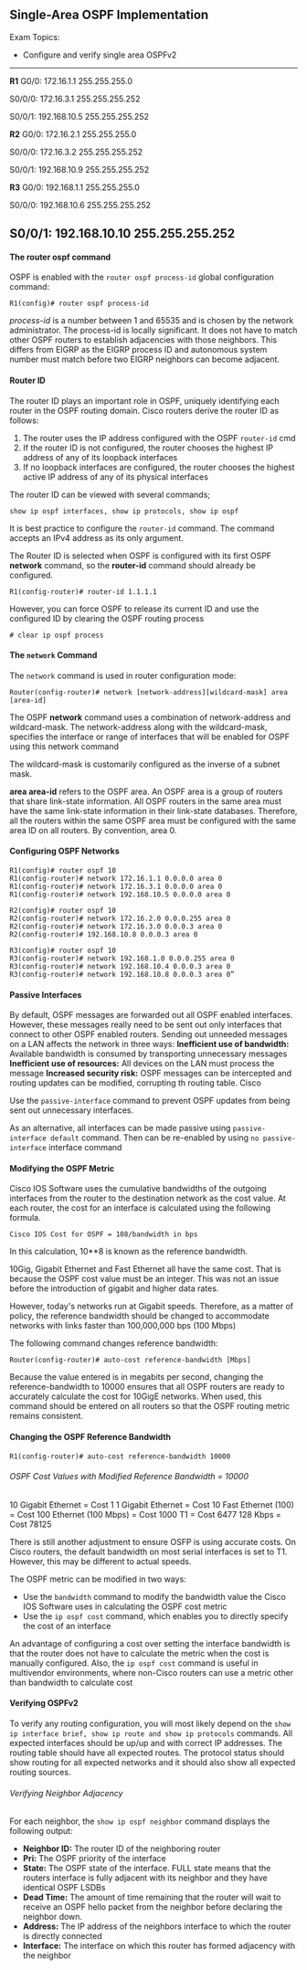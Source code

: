 ## Single-Area OSPF Implementation

Exam Topics:

- Configure and verify single area OSPFv2

------------------------------------------
**R1**
G0/0: 172.16.1.1 255.255.255.0

S0/0/0: 172.16.3.1 255.255.255.252

S0/0/1: 192.168.10.5 255.255.255.252

**R2**
G0/0: 172.16.2.1 255.255.255.0

S0/0/0: 172.16.3.2 255.255.255.252

S0/0/1: 192.168.10.9 255.255.255.252

**R3**
G0/0: 192.168.1.1 255.255.255.0 

S0/0/0: 192.168.10.6 255.255.255.252

S0/0/1: 192.168.10.10 255.255.255.252
------------------------------------------

#### The **router ospf** command

OSPF is enabled with the ```router ospf process-id``` global configuration command:
```
R1(config)# router ospf process-id

```

*process-id* is a number between 1 and 65535 and is chosen by the network administrator. The process-id is locally significant. It does not have to match other OSPF routers to establish adjacencies with those neighbors. This differs from EIGRP as the EIGRP process ID and autonomous system number must match before two EIGRP neighbors can become adjacent. 

#### Router ID 

The router ID plays an important role in OSPF, uniquely identifying each router in the OSPF routing domain. Cisco routers derive the router ID as follows:

1. The router uses the IP address configured with the OSPF ```router-id``` cmd
2. If the router ID is not configured, the router chooses the highest IP address of any of its loopback interfaces
3. If no loopback interfaces are configured, the router chooses the highest active IP address of any of its physical interfaces

The router ID can be viewed with several commands;
```
show ip ospf interfaces, show ip protocols, show ip ospf 
```
It is best practice to configure the ```router-id``` command. The command accepts an IPv4 address as its only argument.

The Router ID is selected when OSPF is configured with its first OSPF **network** command, so the **router-id** command should already be configured. 
```
R1(config-router)# router-id 1.1.1.1
```

However, you can force OSPF to release its current ID and use the configured ID by clearing the OSPF routing process
```
# clear ip ospf process
```

#### The ```network``` Command 

The ```network``` command is used in router configuration mode:
```
Router(config-router)# network [network-address][wildcard-mask] area [area-id]
```

The OSPF **network** command uses a combination of network-address and wildcard-mask. The network-address along with the wildcard-mask, specifies the interface or range of interfaces that will be enabled for OSPF using this network command 

The wildcard-mask is customarily configured as the inverse of a subnet mask.

**area area-id** refers to the OSPF area. An OSPF area is a group of routers that share link-state information. All OSPF routers in the same area must have the same link-state information in their link-state databases. Therefore, all the routers within the same OSPF area must be configured with the same area ID on all routers. By convention, area 0. 

#### Configuring OSPF Networks
```
R1(config)# router ospf 10
R1(config-router)# network 172.16.1.1 0.0.0.0 area 0
R1(config-router)# network 172.16.3.1 0.0.0.0 area 0
R1(config-router)# network 192.168.10.5 0.0.0.0 area 0

R2(config)# router ospf 10 
R2(config-router)# network 172.16.2.0 0.0.0.255 area 0
R2(config-router)# network 172.16.3.0 0.0.0.3 area 0
R2(config-router)# 192.168.10.8 0.0.0.3 area 0

R3(config)# router ospf 10
R3(config-router)# network 192.168.1.0 0.0.0.255 area 0
R3(config-router)# network 192.168.10.4 0.0.0.3 area 0
R3(config-router)# network 192.168.10.8 0.0.0.3 area 0”
```

#### Passive Interfaces 

By default, OSPF messages are forwarded out all OSPF enabled interfaces. However, these messages really need to be sent out only interfaces that connect to other OSPF enabled routers. Sending out unneeded messages on a LAN affects the network in three ways:
**Inefficient use of bandwidth:** Available bandwidth is consumed by transporting unnecessary messages
**Inefficient use of resources:** All devices on the LAN must process the message 
**Increased security risk:** OSPF messages can be intercepted and routing updates can be modified, corrupting th routing table. Cisco

Use the ```passive-interface``` command to prevent OSPF updates from being sent out unnecessary interfaces.

As an alternative, all interfaces can be made passive using ```passive-interface default``` command. Then can be re-enabled by using ```no passive-interface``` interface command 

#### Modifying the OSPF Metric

Cisco IOS Software uses the cumulative bandwidths of the outgoing interfaces from the router to the destination network as the cost value. At each router, the cost for an interface is calculated using the following formula. 
```
Cisco IOS Cost for OSPF = 108/bandwidth in bps
```

In this calculation, 10**8 is known as the reference bandwidth. 

10Gig, Gigabit Ethernet and Fast Ethernet all have the same cost. That is because the OSPF cost value must be an integer. This was not an issue before the introduction of gigabit and higher data rates. 

However, today's networks run at Gigabit speeds. Therefore, as a matter of policy, the reference bandwidth should be changed to accommodate networks with links faster than 100,000,000 bps (100 Mbps)

The following command changes reference bandwidth:
```
Router(config-router)# auto-cost reference-bandwidth [Mbps]
```

Because the value entered is in megabits per second, changing the reference-bandwidth to 10000 ensures that all OSPF routers are ready to accurately calculate the cost for 10GigE networks. When used, this command should be entered on all routers so that the OSPF routing metric remains consistent. 

#### Changing the OSPF Reference Bandwidth
```
R1(config-router)# auto-cost reference-bandwidth 10000
```

###### OSPF Cost Values with Modified Reference Bandwidth = 10000

10 Gigabit Ethernet = Cost 1
1 Gigabit Ethernet  = Cost 10
Fast Ethernet (100) = Cost 100
Ethernet (100 Mbps) = Cost 1000
T1                  = Cost 6477
128 Kbps            = Cost 78125

There is still another adjustment to ensure OSFP is using accurate costs. On Cisco routers, the default bandwidth on most serial interfaces is set to T1. However, this may be different to actual speeds.

The OSPF metric can be modified in two ways: 
* Use the ```bandwidth``` command to modify the bandwidth value the Cisco IOS Software uses in calculating the OSPF cost metric 
* Use the ```ip ospf cost``` command, which enables you to directly specify the cost of an interface 

An advantage of configuring a cost over setting the interface bandwidth is that the router does not have to calculate the metric when the cost is manually configured. Also, the ```ip ospf cost``` command is useful in multivendor environments, where non-Cisco routers can use a metric other than bandwidth to calculate cost 

#### Verifying OSPFv2

To verify any routing configuration, you will most likely depend on the ```show ip interface brief, show ip route and show ip protocols``` commands. All expected interfaces should be up/up and with correct IP addresses. The routing table should have all expected routes. The protocol status should show routing for all expected networks and it should also show all expected routing sources.

###### Verifying Neighbor Adjacency

For each neighbor, the ```show ip ospf neighbor``` command displays the following output:
- **Neighbor ID:** The router ID of the neighboring router
- **Pri:** The OSPF priority of the interface 
- **State:** The OSPF state of the interface. FULL state means that the routers interface is fully adjacent with its neighbor and they have identical OSPF LSDBs
- **Dead Time:** The amount of time remaining that the router will wait to receive an OSPF hello packet from the neighbor before declaring the neighbor down.
- **Address:** The IP address of the neighbors interface to which the router is directly connected 
- **Interface:** The interface on which this router has formed adjacency with the neighbor 